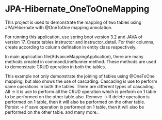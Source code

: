 # JPA-Hibernate_OneToOneMapping
This project is used to demonstrate the mapping of two tables using JPA/Hibernate with @OneToOne mapping annotation.

For running this application, use spring boot version 3.2 and JAVA of version 17.
Create tables instructor and instructor_detail. For their columns, create according to column defination in entity class respectively.

In main application file(AdvanceMappingApplication), there are many methods created in commandLineRunner method.
These methods are used to demonstrate CRUD operation in both the tables.

This example not only demonstrate the joining of tables using @OneToOne mapping, but also shows the use of cascading.
Cascading is use to perform same operations in both the tables.
There are different types of cascading.
All -> it is use to perform all the CRUD operation which is perform on 1 table to be performed on the other table also.
Remove -> If delete operation is performed on 1 table, then it will also be performed on the other table.
Persist -> if save operation is performed on 1 table, then it will also be performed on the other table.
and many more..
